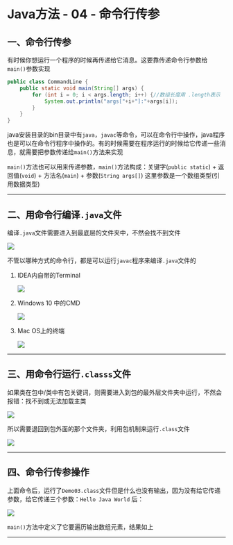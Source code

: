 # Java方法 - 04 - 命令行传参

## 一、命令行传参

有时候你想运行一个程序的时候再传递给它消息。这要靠传递命令行参数给`main()`参数实现

```java
public class CommandLine {
    public static void main(String[] args) {
        for (int i = 0; i < args.length; i++) {//数组长度用 .length表示
            System.out.println("args["+i+"]:"+args[i]);
        }
    }
}
```

java安装目录的bin目录中有`java`，`javac`等命令，可以在命令行中操作，java程序也是可以在命令行程序中操作的。有的时候需要在程序运行的时候给它传递一些消息，就需要把参数传递给`main()`方法来实现

`main()`方法也可以用来传递参数，`main()`方法构成：关键字(`public static`) + 返回值(`void`) + 方法名(`main`) + 参数(`String args[]`)   这里参数是一个数组类型(引用数据类型)

---

## 二、用命令行编译`.java`文件

编译`.java`文件需要进入到最底层的文件夹中，不然会找不到文件

![](https://img2020.cnblogs.com/blog/2057077/202006/2057077-20200622101223116-1114317358.png)

不管以哪种方式的命令行，都是可以运行`javac`程序来编译`.java`文件的

1. IDEA内自带的Terminal

   ![](https://img2020.cnblogs.com/blog/2057077/202006/2057077-20200622101323833-732497731.png)

2. Windows 10 中的CMD

   ![](https://img2020.cnblogs.com/blog/2057077/202006/2057077-20200622101627232-1136144702.png)

3. Mac OS上的终端

   ![](https://img2020.cnblogs.com/blog/2057077/202006/2057077-20200622101521588-138904267.png)

---

## 三、用命令行运行`.classs`文件

如果类在包中/类中有包关键词，则需要进入到包的最外层文件夹中运行，不然会报错：找不到或无法加载主类

![](https://img2020.cnblogs.com/blog/2057077/202006/2057077-20200622101733292-625012401.png)

所以需要退回到包外面的那个文件夹，利用包机制来运行`.class`文件

![](https://img2020.cnblogs.com/blog/2057077/202006/2057077-20200622102039952-130274896.png)

---

## 四、命令行传参操作

上面命令后，运行了`Demo03.class`文件但是什么也没有输出，因为没有给它传递参数，给它传递三个参数：`Hello Java World` 后：

![](https://img2020.cnblogs.com/blog/2057077/202006/2057077-20200622102350154-118008511.png)

`main()`方法中定义了它要遍历输出数组元素，结果如上

---